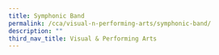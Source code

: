 ```yaml
---
title: Symphonic Band
permalink: /cca/visual-n-performing-arts/symphonic-band/
description: ""
third_nav_title: Visual & Performing Arts
---
```

